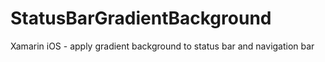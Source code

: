# StatusBarGradientBackground
Xamarin iOS - apply gradient background to status bar and navigation bar

